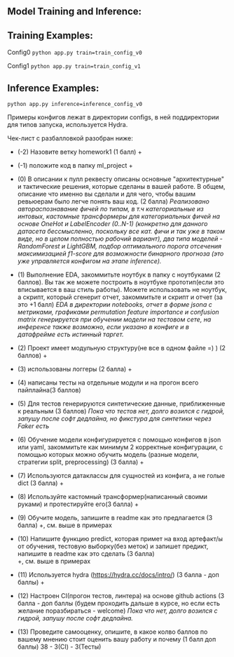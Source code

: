 Model Training and Inference:
-----------

Training Examples:
-----------
Config0
`python app.py train=train_config_v0`

Config1
`python app.py train=train_config_v1`

Inference Examples:
-----------
`python app.py inference=inference_config_v0`

Примеры конфигов лежат в директории configs, в ней поддиректории для типов запуска, используется Hydra.

Чек-лист с разбалловкой разобран ниже:


- (-2) Назовите ветку homework1 (1 балл)
\+
- (-1) положите код в папку ml_project
\+
- (0) В описании к пулл реквесту описаны основные "архитектурные" и тактические решения, которые сделаны в вашей работе. В общем, описание что именно вы сделали и для чего, чтобы вашим ревьюерам было легче понять ваш код. (2 балла)
*Реализовано автораспознавание фичей по типам, в т.ч категориальные из интовых, кастомные трансформеры для категориальных фичей на основе OneHot и LabelEncoder (0..N-1) (конкретно для данного датасета бессмысленно, поскольку все кат. фичи и так уже в таком виде, но в целом полностью рабочий вариант), два типа моделей - RandomForest и LightGBM, подбор оптимального порога отсечения максимизацией f1-score для возможности бинарного прогноза (это уже управляется конфигом на этапe inference).*

- (1) Выполнение EDA, закоммитьте ноутбук в папку с ноутбуками (2 баллов). Вы так же можете построить в ноутбуке прототип(если это вписывается в ваш стиль работы). Можете использовать не ноутбук, а скрипт, который сгенерит отчет, закоммитьте и скрипт и отчет (за это +1 балл)
*EDA в директории notebooks, отчет в форме jsonа с метриками, графиками permutation feature importance и confusion matrix генерируется при обучении модели на тестовом сете, на инференсе также возможно, если указано в конфиге и в датафрейме есть истинный таргет.*

- (2) Проект имеет модульную структуру(не все в одном файле =) ) (2 баллов)
\+

- (3) использованы логгеры (2 балла)
\+
- (4) написаны тесты на отдельные модули и на прогон всего пайплайна(3 баллов)
- (5) Для тестов генерируются синтетические данные, приближенные к реальным (3 баллов)
*Пока что тестов нет, долго возился с гидрой, запушу после софт дедлайна, но фикстура для синтетики через Faker есть*

- (6) Обучение модели конфигурируется с помощью конфигов в json или yaml, закоммитьте как минимум 2 корректные конфигурации, с помощью которых можно обучить модель (разные модели, стратегии split, preprocessing) (3 балла)
\+

- (7) Используются датаклассы для сущностей из конфига, а не голые dict (3 балла) 
\+

- (8) Используйте кастомный трансформер(написанный своими руками) и протестируйте его(3 балла)
\+
- (9) Обучите модель, запишите в readme как это предлагается (3 балла)
\+, см. выше  в примерах

- (10) Напишите функцию predict, которая примет на вход артефакт/ы от обучения, тестовую выборку(без меток) и запишет предикт, напишите в readme как это сделать (3 балла)  
\+, см. выше  в примерах

- (11) Используется hydra  (https://hydra.cc/docs/intro/) (3 балла - доп баллы)
\+

- (12) Настроен CI(прогон тестов, линтера) на основе github actions (3 балла - доп баллы (будем проходить дальше в курсе, но если есть желание поразбираться - welcome)
*Пока что нет, долго возился с гидрой, запушу после софт дедлайна.*

- (13) Проведите самооценку, опишите, в какое колво баллов по вашему мнению стоит оценить вашу работу и почему (1 балл доп баллы) 
38 - 3(CI) - 3(Тесты)
